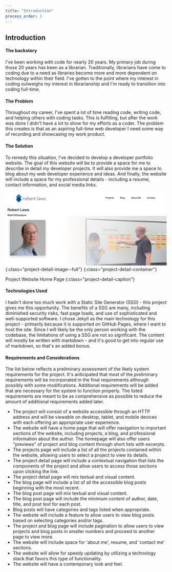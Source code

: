 ```yaml
---
title: "Introduction"
process_order: 1
---
```

## Introduction

#### The backstory

I've been working with code for nearly 20 years. My primary job during those 20 years has been as a librarian. Traditionally, librarians have come to coding due to a need as libraries become more and more dependent on technology within their field. I've gotten to the point where my interest in coding outweighs my interest in librarianship and I'm ready to transition into coding full-time.

#### The Problem

Throughout my career, I've spent a lot of time reading code, writing code, and helping others with coding tasks. This is fulfilling, but after the work was done I didn't have a lot to show for my efforts as a coder. The problem this creates is that as an aspiring full-time web developer I need some way of recording and showcasing my work product.

#### The Solution

To remedy this situation, I've decided to develop a developer portfolio website. The goal of this website will be to provide a space for me to describe in detail my developer projects. It will also provide me a space to blog about my web developer experience and ideas. And finally, the website will include a space for my professional details - including a resume, contact information, and social media links.

![Project Introduction](../../assets/img/project/developer-portfolio-project.jpg){:class="project-detail-image--full"}
{:class="project-detail-container"}

Project Website Home Page
{:class="project-detail-caption"}

#### Technologies Used

I hadn't done too much work with a Static Site Generator (SSG) - this project gives me this opportunity. The benefits of a SSG are many, including diminished security risks, fast page loads, and use of sophisticated and well-supported software. I chose Jekyll as the main technology for this project - primarily because it is supported on GitHub Pages, where I want to host the site. Since I will likely be the only person working with the codebase, the limitations of using a SSG are not so significant. The content will mostly be written with markdown - and it's good to get into regular use of markdown, so that's an added bonus.

#### Requirements and Considerations

The list below reflects a preliminary assessment of the likely system requirements for the project. It's anticipated that most of the preliminary requirements will be incorporated in the final requirements although possibly with some modifications. Additional requirements will be added that are necessary for the system to function properly. The listed requirements are meant to be as comprehensive as possible to reduce the amount of additional requirements added later.

* The project will consist of a website accessible through an HTTP address and will be viewable on desktop, tablet, and mobile devices with each offering an appropriate user experience.
* The website will have a home page that will offer navigation to important sections of the website, including projects, a blog, and professional information about the author. The homepage will also offer users "previews" of project and blog content through short lists with excerpts.
* The projects page will include a list of all the projects contained within the website, allowing users to select a project to view its details.
* The project detail page will include a contextual navigation that lists the components of the project and allow users to access those sections upon clicking the link.
* The project detail page will mix textual and visual content.
* The blog page will include a list of all the accessible blog posts beginning with the most recent.
* The blog post page will mix textual and visual content.
* The blog post page will include the minimum content of author, date, title, and post text for each post.
* Blog posts will have categories and tags listed when appropriate.
* The website will include a feature to allow users to view blog posts based on selecting categories and/or tags.
* The project and blog page will include pagination to allow users to view projects and blog posts in smaller numbers and proceed to another page to view more.
* The website will include space for 'about me', resume, and 'contact me' sections.
* The website will allow for speedy updating by utilizing a technology stack that favors this type of functionality.
* The website will have a contemporary look and feel.
